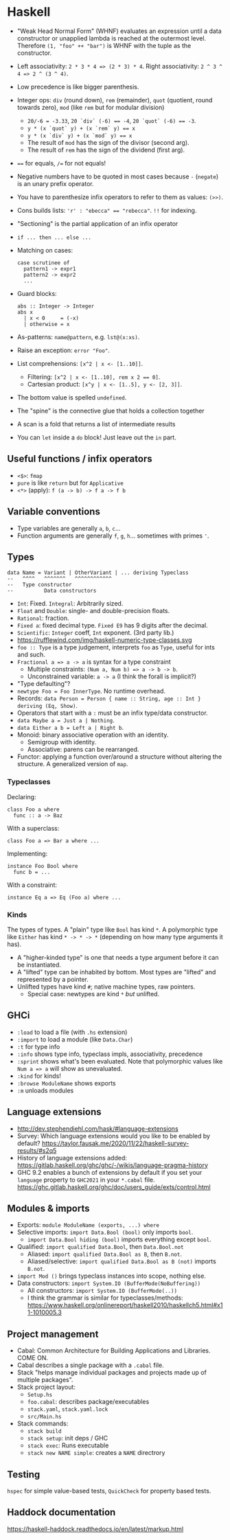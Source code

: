 # Haskell

- "Weak Head Normal Form" (WHNF) evaluates an expression until a data
  constructor or unapplied lambda is reached at the outermost level.
  Therefore `(1, "foo" ++ "bar")` is WHNF with the tuple as the constructor.
- Left associativity: `2 * 3 * 4 => (2 * 3) * 4`.
  Right associativity: `2 ^ 3 ^ 4 => 2 ^ (3 ^ 4)`.
- Low precedence is like bigger parenthesis.
- Integer ops: `div` (round down), `rem` (remainder), `quot` (quotient, round
  towards zero), `mod` (like `rem` but for modular division)
  - `20/-6 = -3.33`, ``20 `div` (-6) == -4``, ``20 `quot` (-6) == -3``.
  - ``y * (x `quot` y) + (x `rem` y) == x``
  - ``y * (x `div` y) + (x `mod` y) == x``
  - The result of `mod` has the sign of the divisor (second arg).
  - The result of `rem` has the sign of the dividend (first arg).
- `==` for equals, `/=` for not equals!
- Negative numbers have to be quoted in most cases because `-` (`negate`) is an
  unary prefix operator.
- You have to parenthesize infix operators to refer to them as values: `(>>)`.
- Cons builds lists: `'r' : "ebecca" == "rebecca"`. `!!` for indexing.
- "Sectioning" is the partial application of an infix operator
- `if ... then ... else ...`
- Matching on cases:

      case scrutinee of
        pattern1 -> expr1
        pattern2 -> expr2
        ...
- Guard blocks:

      abs :: Integer -> Integer
      abs x
        | x < 0     = (-x)
        | otherwise = x
- As-patterns: `name@pattern`, e.g. `lst@(x:xs)`.
- Raise an exception: `error "Foo"`.
- List comprehensions: `[x^2 | x <- [1..10]]`.
  - Filtering: `[x^2 | x <- [1..10], rem x 2 == 0]`.
  - Cartesian product: `[x^y | x <- [1..5], y <- [2, 3]]`.
- The bottom value is spelled `undefined`.
- The "spine" is the connective glue that holds a collection together
- A scan is a fold that returns a list of intermediate results
- You can `let` inside a `do` block! Just leave out the `in` part.


## Useful functions / infix operators

- `<$>`: `fmap`
- `pure` is like `return` but for `Applicative`
- `<*>` (apply): `f (a -> b) -> f a -> f b`


## Variable conventions

- Type variables are generally `a`, `b`, `c`...
- Function arguments are generally `f`, `g`, `h`... sometimes with primes `'`.

## Types

    data Name = Variant | OtherVariant | ... deriving Typeclass
    --   ^^^^   ^^^^^^^   ^^^^^^^^^^^^
    --   Type constructor
    --          Data constructors

- `Int`: Fixed. `Integral`: Arbitrarily sized.
- `Float` and `Double`: single- and double-precision floats.
- `Rational`: fraction.
- `Fixed a`: fixed decimal type. `Fixed E9` has 9 digits after the decimal.
- `Scientific`: `Integer` coeff, `Int` exponent. (3rd party lib.)
- https://rufflewind.com/img/haskell-numeric-type-classes.svg
- `foo :: Type` is a type judgement, interprets `foo` as `Type`, useful for
  ints and such.
- `Fractional a => a -> a` is syntax for a type constraint
  - Multiple constraints: `(Num a, Num b) => a -> b -> b`.
  - Unconstrained variable: `a -> a` (I think the forall is implicit?)
- "Type defaulting"?
- `newtype Foo = Foo InnerType`. No runtime overhead.
- Records: `data Person = Person { name :: String, age :: Int } deriving (Eq, Show)`.
- Operators that start with a `:` must be an infix type/data constructor.
- `data Maybe a = Just a | Nothing`.
- `data Either a b = Left a | Right b`.
- Monoid: binary associative operation with an identity.
  - Semigroup with identity.
  - Associative: parens can be rearranged.
- Functor: applying a function over/around a structure without altering the
  structure. A generalized version of `map`.

### Typeclasses

Declaring:

    class Foo a where
      func :: a -> Baz

With a superclass:

    class Foo a => Bar a where ...

Implementing:

    instance Foo Bool where
      func b = ...

With a constraint:

    instance Eq a => Eq (Foo a) where ...

### Kinds

The types of types. A "plain" type like `Bool` has kind `*`. A polymorphic type
like `Either` has kind `* -> * -> *` (depending on how many type arguments it
has).

- A "higher-kinded type" is one that needs a type argument before it can be
  instantiated.
- A "lifted" type can be inhabited by bottom. Most types are "lifted" and
  represented by a pointer.
- Unlifted types have kind `#`; native machine types, raw pointers.
  - Special case: newtypes are kind `*` _but_ unlifted.

## GHCi

- `:load` to load a file (with `.hs` extension)
- `:import` to load a module (like `Data.Char`)
- `:t` for type info
- `:info` shows type info, typeclass impls, associativity, precedence
- `:sprint` shows what's been evaluated. Note that polymorphic values like
  `Num a => a` will show as unevaluated.
- `:kind` for kinds!
- `:browse ModuleName` shows exports
- `:m` unloads modules

## Language extensions

- <http://dev.stephendiehl.com/hask/#language-extensions>
- Survey: Which language extensions would you like to be enabled by default?
  <https://taylor.fausak.me/2020/11/22/haskell-survey-results/#s2q5>
- History of language extensions added: <https://gitlab.haskell.org/ghc/ghc/-/wikis/language-pragma-history>
- GHC 9.2 enables a bunch of extensions by default if you set your `language`
  property to `GHC2021` in your `*.cabal` file.
  <https://ghc.gitlab.haskell.org/ghc/doc/users_guide/exts/control.html>


## Modules & imports

- Exports: `module ModuleName (exports, ...) where`
- Selective imports: `import Data.Bool (bool)` only imports `bool`.
  - `import Data.Bool hiding (bool)` imports everything except `bool`.
- Qualified: `import qualified Data.Bool`, then `Data.Bool.not`
  - Aliased: `import qualified Data.Bool as B`, then `B.not`.
  - Aliased/selective: `import qualified Data.Bool as B (not)` imports `B.not`.
- `import Mod ()` brings typeclass instances into scope, nothing else.
- Data constructors: `import System.IO (BufferMode(NoBuffering))`
  - All constructors: `import System.IO (BufferMode(..))`
  - I think the grammar is similar for typeclasses/methods: <https://www.haskell.org/onlinereport/haskell2010/haskellch5.html#x11-1010005.3>


## Project management

- Cabal: Common Architecture for Building Applications and Libraries. COME ON.
- Cabal describes a single package with a `.cabal` file.
- Stack "helps manage individual packages and projects made up of multiple
  packages".
- Stack project layout:
  - `Setup.hs`
  - `foo.cabal`: describes package/executables
  - `stack.yaml`, `stack.yaml.lock`
  - `src/Main.hs`
- Stack commands:
  - `stack build`
  - `stack setup`: init deps / GHC
  - `stack exec`: Runs executable
  - `stack new NAME simple`: creates a `NAME` directrory

## Testing

`hspec` for simple value-based tests, `QuickCheck` for property based tests.

## Haddock documentation

<https://haskell-haddock.readthedocs.io/en/latest/markup.html>

